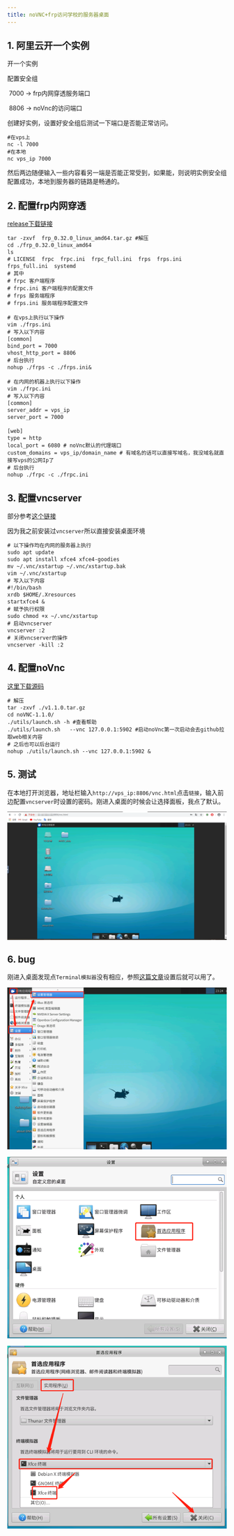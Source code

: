 ```yaml
---
title: noVNC+frp访问学校的服务器桌面
---
```


## 1. 阿里云开一个实例 

开一个实例

配置安全组

​	7000 -> frp内网穿透服务端口

​	8806 -> noVnc的访问端口

创建好实例，设置好安全组后测试一下端口是否能正常访问。

``` shell
#在vps上
nc -l 7000
#在本地
nc vps_ip 7000
```

然后两边随便输入一些内容看另一端是否能正常受到，如果能，则说明实例安全组配置成功，本地到服务器的链路是畅通的。

## 2. 配置frp内网穿透

[release下载链接](https://github.com/fatedier/frp/releases)

```shell
tar -zxvf  frp_0.32.0_linux_amd64.tar.gz #解压
cd ./frp_0.32.0_linux_amd64
ls 
# LICENSE  frpc  frpc.ini  frpc_full.ini  frps  frps.ini  frps_full.ini  systemd
# 其中
# frpc 客户端程序
# frpc.ini 客户端程序的配置文件
# frps 服务端程序
# frps.ini 服务端程序配置文件

# 在vps上执行以下操作
vim ./frps.ini
# 写入以下内容
[common]
bind_port = 7000
vhost_http_port = 8806
# 后台执行
nohup ./frps -c ./frps.ini&

# 在内网的机器上执行以下操作
vim ./frpc.ini
# 写入以下内容
[common]
server_addr = vps_ip
server_port = 7000

[web]
type = http
local_port = 6080 # noVnc默认的代理端口
custom_domains = vps_ip/domain_name # 有域名的话可以直接写域名，我没域名就直接写vps的公网Ip了
# 后台执行
nohup ./frpc -c ./frpc.ini
```

## 3. 配置vncserver

部分参考[这个链接](https://www.digitalocean.com/community/tutorials/how-to-install-and-configure-vnc-on-ubuntu-18-04)  

因为我之前安装过`vncserver`所以直接安装桌面环境

```shell
# 以下操作均在内网的服务器上执行
sudo apt update
sudo apt install xfce4 xfce4-goodies
mv ~/.vnc/xstartup ~/.vnc/xstartup.bak
vim ~/.vnc/xstartup
# 写入以下内容
#!/bin/bash
xrdb $HOME/.Xresources
startxfce4 &
# 赋予执行权限
sudo chmod +x ~/.vnc/xstartup
# 启动vncserver
vncserver :2
# 关闭vncserver的操作
vncserver -kill :2
```

## 4. 配置noVnc

[这里下载源码](https://github.com/novnc/noVNC/releases)

``` shell
# 解压
tar -zxvf ./v1.1.0.tar.gz
cd noVNC-1.1.0/
./utils/launch.sh -h #查看帮助
./utils/launch.sh   --vnc 127.0.0.1:5902 #启动noVnc第一次启动会去github拉取web相关内容
# 之后也可以后台运行
nohup ./utils/launch.sh --vnc 127.0.0.1:5902 &
```

## 5. 测试

在本地打开浏览器，地址栏输入`http://vps_ip:8806/vnc.html`点击`链接`，输入前边配置`vncserver`时设置的密码。刚进入桌面的时候会让选择面板，我点了默认。

![image-20200329232232358](/images/noVNC/image-20200329232232358.png)

## 6. bug

刚进入桌面发现点`Terminal模拟器`没有相应，参照[这篇文章](https://forum.ubuntu.com.cn/viewtopic.php?t=473914)设置后就可以用了。

![image-20200329232454210](/images/noVNC/image-20200329232454210.png)

![image-20200329232521576](/images/noVNC/image-20200329232521576.png)

![image-20200329232550112](/images/noVNC/image-20200329232550112.png)
